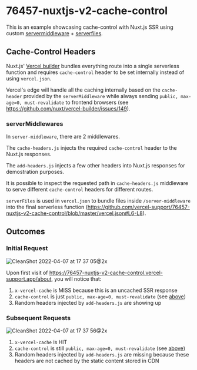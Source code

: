 # 76457-nuxtjs-v2-cache-control

This is an example showcasing cache-control with Nuxt.js SSR using custom [servermiddleware](https://github.com/nuxt/vercel-builder#servermiddleware) + [serverfiles](https://github.com/nuxt/vercel-builder#serverfiles).

## Cache-Control Headers

Nuxt.js' [Vercel builder](https://github.com/nuxt/vercel-builder) bundles everything route into a single serverless function and requires `cache-control` header to be set internally instead of using `vercel.json`.

Vercel's edge will handle all the caching internally based on the `cache-header` provided by the `serverMiddleware` while always sending `public, max-age=0, must-revalidate` to frontend browsers (see https://github.com/nuxt/vercel-builder/issues/149).

### serverMiddlewares

In `server-middleware`, there are 2 middlewares.

The `cache-headers.js` injects the required `cache-control` header to the Nuxt.js responses.

The `add-headers.js` injects a few other headers into Nuxt.js responses for demostration purposes.

It is possible to inspect the requested path in `cache-headers.js` middleware to serve different `cache-control` headers for different routes.

`serverFiles` is used in `vercel.json` to bundle files inside `/server-middleware` into the final serverless function (https://github.com/vercel-support/76457-nuxtjs-v2-cache-control/blob/master/vercel.json#L6-L8).


## Outcomes

### Initial Request

![CleanShot 2022-04-07 at 17 37 05@2x](https://user-images.githubusercontent.com/179761/162190866-72859f4d-4971-4938-afe2-f39d6079c839.png)

Upon first visit of https://76457-nuxtjs-v2-cache-control.vercel-support.app/about, you will notice that:

1. `x-vercel-cache` is MISS because this is an uncached SSR response
2. `cache-control` is just `public, max-age=0, must-revalidate` (see [above](/vercel-support/76457-nuxtjs-v2-cache-control/blob/master/README.md#76457-nuxtjs-v2-cache-control))
3. Random headers injected by `add-headers.js` are showing up

### Subsequent Requests

![CleanShot 2022-04-07 at 17 37 56@2x](https://user-images.githubusercontent.com/179761/162190882-b694548a-77e9-4c3d-97de-710df6cf83e2.png)

1. `x-vercel-cache` is HIT
2. `cache-control` is still `public, max-age=0, must-revalidate` (see [above](/vercel-support/76457-nuxtjs-v2-cache-control/blob/master/README.md#76457-nuxtjs-v2-cache-control))
3. Random headers injected by `add-headers.js` are missing because these headers are not cached by the static content stored in CDN

